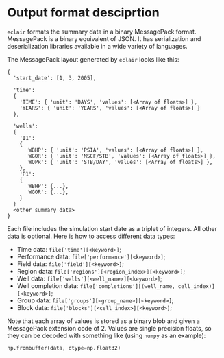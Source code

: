 # Output format desciprtion

`eclair` formats the summary data in a binary MessagePack format. MessagePack is a binary equivalent of JSON. It has serialization and deserialization libraries available in a wide variety of languages.

The MessagePack layout generated by `eclair` looks like this:

```
{
  'start_date': [1, 3, 2005],

  'time':
  {
    'TIME': { 'unit': 'DAYS', 'values': [<Array of floats>] },
    'YEARS': { 'unit': 'YEARS', 'values': [<Array of floats>] }
  },

  'wells':
  {
    'I1':
    {
      'WBHP': { 'unit': 'PSIA', 'values': [<Array of floats>] },
      'WGOR': { 'unit': 'MSCF/STB', 'values': [<Array of floats>] },
      'WOPR': { 'unit': 'STB/DAY', 'values': [<Array of floats>] },
    },
    'P1':
    {
      'WBHP': {...},
      'WGOR': {...},
    }
  }
  <other summary data>
}

```

Each file includes the simulation start date as a triplet of integers. All other data is optional. Here is how to access different data types:

- Time data: `file['time'][<keyword>]`;
- Performance data: `file['performance'][<keyword>]`;
- Field data: `file['field'][<keyword>]`;
- Region data: `file['regions'][<region_index>][<keyword>]`;
- Well data: `file['wells'][<well_name>][<keyword>]`;
- Well completion data: `file['completions'][(well_name, cell_index)][<keyword>]`;
- Group data: `file['groups'][<group_name>][<keyword>]`;
- Block data: `file['blocks'][<cell_index>][<keyword>]`;



Note that each array of values is stored as a binary blob and given a MessagePack extension code of 2. Values are single precision floats, so they can be decoded with something like (using `numpy` as an example):

```python
np.frombuffer(data, dtype=np.float32)
```


